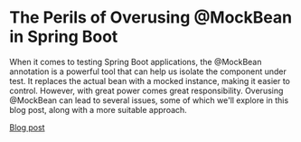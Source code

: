 # The Perils of Overusing @MockBean in Spring Boot
When it comes to testing Spring Boot applications, the @MockBean annotation is a powerful tool that can help us isolate the component under test. It replaces the actual bean with a mocked instance, making it easier to control. However, with great power comes great responsibility. Overusing @MockBean can lead to several issues, some of which we'll explore in this blog post, along with a more suitable approach.

[Blog post](https://kotlinserversquad.com/the-perils-of-overusing-mockbean-in-spring-boot/)

